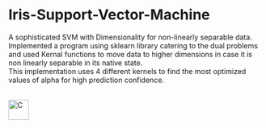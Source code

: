 # Iris-Support-Vector-Machine
A sophisticated SVM with Dimensionality for non-linearly separable data. <br>
Implemented a program using sklearn library catering to the dual problems and used Kernal functions to move data to higher dimensions in case it is non linearly separable in its native state. <br>
This implementation uses 4 different kernels to find the most optimized values of alpha for high prediction confidence.
<br><br>

<img src="https://user-images.githubusercontent.com/83841336/147871935-8c187550-1576-4d7a-b1d0-54886d63ee87.png" alt="C" width="40" height="40"/>
